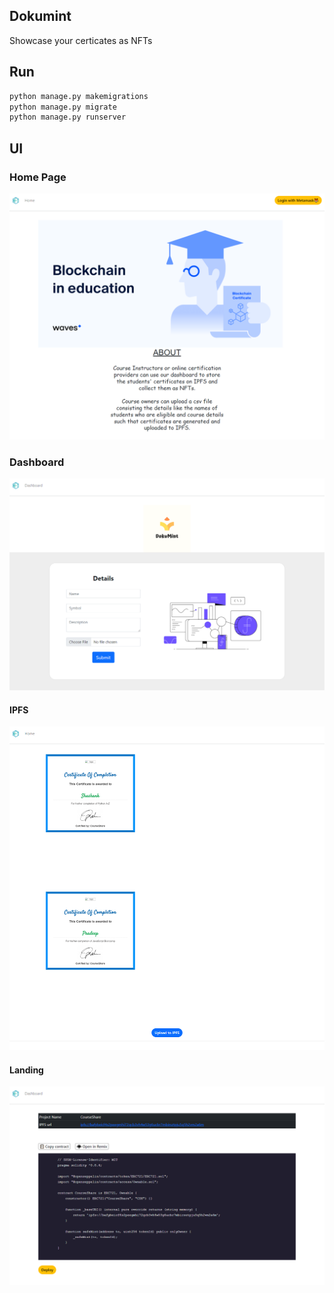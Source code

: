 ## Dokumint

Showcase your certicates as NFTs

## Run

```python
python manage.py makemigrations
python manage.py migrate
python manage.py runserver
```

## UI

### Home Page

![home](DokuMint-Home.png)


### Dashboard

![dashboard](DokuMint-Dashboard.png)

#### IPFS

![ipfs](DokuMint-IPFS.png)

#### Landing

![landing](DokuMint-Landing.png)
